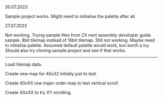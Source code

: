 30.07.2023

Sample project works. Might need to initialise the palette after all.

27.07.2023

Not working. Trying sample files from ZX next assembly developer guide sample.
8bit tilemap instead of 16bit tilemap. Still not working. Maybe need to
initialise palette. Assumed default palette would work, but worth a try.
Should also try cloning sample project and see if that works.

---

Load tilemap data.

Create new map for 40x32 initially just to test.

Create 40xXX row major order map to test vertical scroll

Create XXxXX to try XY scrolling.
